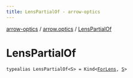 ```yaml
---
title: LensPartialOf - arrow-optics
---
```


[arrow-optics](../index.html) / [arrow.optics](index.html) / [LensPartialOf](./-lens-partial-of.html)

# LensPartialOf

`typealias LensPartialOf<S> = Kind<`[`ForLens`](-for-lens.html)`, `[`S`](-lens-partial-of.html#S)`>`